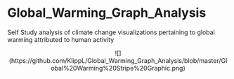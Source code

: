 # Global_Warming_Graph_Analysis
Self Study analysis of climate change visualizations pertaining to global warming attributed to human activity

<center>
![](https://github.com/KlippL/Global_Warming_Graph_Analysis/blob/master/Global%20Warming%20Stripe%20Graphic.png)
</center>
 
